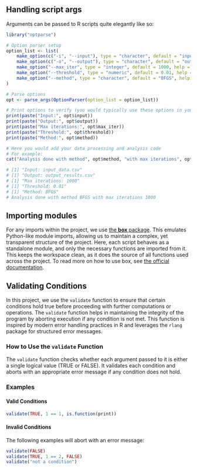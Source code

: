 ## Handling script args

Arguments can be passed to R scripts quite elegantly like so:

```R
library("optparse")

# Option parser setup
option_list <- list(
    make_option(c("-i", "--input"), type = "character", default = "input_data.csv", help = "Input file path"),
    make_option(c("-o", "--output"), type = "character", default = "output_results.csv", help = "Output file path"),
    make_option("--max_iter", type = "integer", default = 1000, help = "Maximum number of iterations"),
    make_option("--threshold", type = "numeric", default = 0.01, help = "Convergence threshold"),
    make_option("--method", type = "character", default = "BFGS", help = "Optimization method")
)

# Parse options
opt <- parse_args(OptionParser(option_list = option_list))

# Print options to verify (you would typically use these options in your analysis)
print(paste("Input:", opt$input))
print(paste("Output:", opt$output))
print(paste("Max iterations:", opt$max_iter))
print(paste("Threshold:", opt$threshold))
print(paste("Method:", opt$method))

# Here you would add your data processing and analysis code
# For example:
cat("Analysis done with method", opt$method, "with max iterations", opt$max_iter, "\n")

# [1] "Input: input_data.csv"
# [1] "Output: output_results.csv"
# [1] "Max iterations: 1000"
# [1] "Threshold: 0.01"
# [1] "Method: BFGS"
# Analysis done with method BFGS with max iterations 1000

```

## Importing modules

For any imports within the project, we use [the **box** package](https://klmr.me/box/articles/box.html). This emulates Python-like module imports, allowing us to maintain a complex, yet transparent structure of the project. Here, each script behaves as a standalone module, and only the necessary functions are imported from it. This keeps the workspace clean, as it does the source of all functions used across the project. To read more on how to use box, see [the official documentation](https://klmr.me/box/articles/box.html).

## Validating Conditions

In this project, we use the `validate` function to ensure that certain conditions hold true before proceeding with further computations or operations. The `validate` function helps in maintaining the integrity of the program by aborting execution if any condition is not met. This function is inspired by modern error handling practices in R and leverages the `rlang` package for structured error messages.

### How to Use the `validate` Function

The `validate` function checks whether each argument passed to it is either a single logical value (TRUE or FALSE). It validates each condition and aborts with an appropriate error message if any condition does not hold.

### Examples

#### Valid Conditions

```r
validate(TRUE, 1 == 1, is.function(print))
```

#### Invalid Conditions

The following examples will abort with an error message:

```r
validate(FALSE)
validate(TRUE, 1 == 2, FALSE)
validate("not a condition")
```
